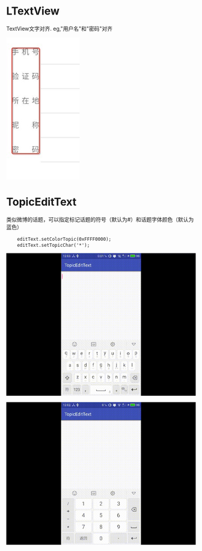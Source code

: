 # LTextView
TextView文字对齐. eg,"用户名"和"密码"对齐

![](./DA26BE88787920E331C8488BF561B95F.jpg)

# TopicEditText
类似微博的话题，可以指定标记话题的符号（默认为#）和话题字体颜色（默认为蓝色）

        editText.setColorTopic(0xFFFF0000);
        editText.setTopicChar('*');
        

![](./pics/device_default.gif)

![](./pics/device_customize.gif)
